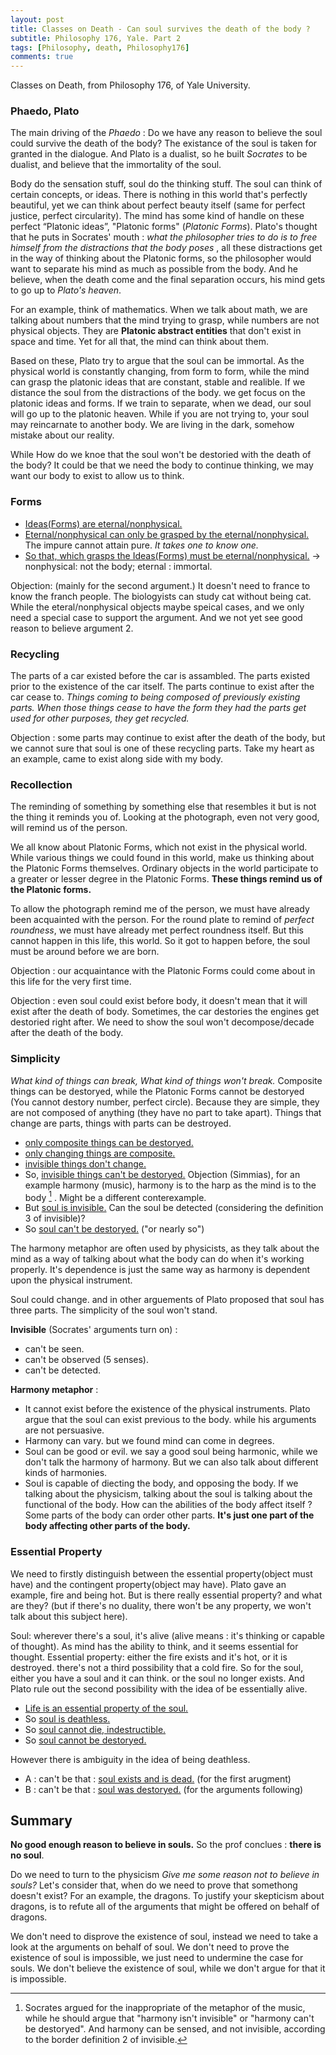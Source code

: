 ```yaml
---
layout: post
title: Classes on Death - Can soul survives the death of the body ?
subtitle: Philosophy 176, Yale. Part 2
tags: [Philosophy, death, Philosophy176]
comments: true
---
```


Classes on Death, from Philosophy 176, of Yale University.

### Phaedo, Plato

The main driving of the *Phaedo* : Do we have any reason to believe the soul could survive the death of the body?
The existance of the soul is taken for granted in the dialogue. And Plato is a dualist, so he built *Socrates* to be dualist, and believe that the immortality of the soul.

Body do the sensation stuff, soul do the thinking stuff. The soul can think of certain concepts, or ideas.
There is nothing in this world that's perfectly beautiful, yet we can think about perfect beauty itself (same for perfect justice, perfect circularity). The mind has some kind of handle on these perfect “Platonic ideas”, "Platonic forms" (*Platonic Forms*).
Plato's thought that he puts in Socrates' mouth : *what the philosopher tries to do is to free himself from the distractions that the body poses* , all these distractions get in the way of thinking about the Platonic forms, so the philosopher would want to separate his mind as much as possible from the body. And he believe, when the death come and the final separation occurs, his mind gets to go up to *Plato's heaven*.

For an example, think of mathematics. When we talk about math, we are talking about numbers that the mind trying to grasp, while numbers are not physical objects. They are **Platonic abstract entities** that don't exist in space and time. Yet for all that, the mind can think about them.

Based on these, Plato try to argue that the soul can be immortal. As the physical world is constantly changing, from form to form, while the mind can grasp the platonic ideas that are constant, stable and realible. If we distance the soul from the distractions of the body. we get focus on the platonic ideas and forms. If we train to separate, when we dead, our soul will go up to the platonic heaven. While if you are not trying to, your soul may reincarnate to another body. We are living in the dark, somehow mistake about our reality.

While How do we knoe that the soul won't be destoried with the death of the body? It could be that we need the body to continue thinking, we may want our body to exist to allow us to think.

### Forms

* <u>Ideas(Forms) are eternal/nonphysical.</u>
* <u>Eternal/nonphysical can only be grasped by the eternal/nonphysical.</u> The impure cannot attain pure. *It takes one to know one.*
* <u>So that, which grasps the Ideas(Forms) must be eternal/nonphysical.</u> -> nonphysical: not the body; eternal : immortal.

Objection: (mainly for the second argument.) It doesn't need to france to know the franch people. The biologyists can study cat without being cat. While the eteral/nonphysical objects maybe speical cases, and we only need a special case to support the argument. And we not yet see good reason to believe argument 2.

### Recycling

The parts of a car existed before the car is assambled. The parts existed prior to the existence of the car itself. The parts continue to exist after the car cease to. *Things coming to being composed of previously existing parts. When those things cease to have the form they had the parts get used for other purposes, they get recycled.*

Objection : some parts may continue to exist after the death of the body, but we cannot sure that soul is one of these recycling parts. Take my heart as an example, came to exist along side with my body.

### Recollection

The reminding of something by something else that resembles it but is not the thing it reminds you of. Looking at the photograph, even not very good, will remind us of the person.

We all know about Platonic Forms, which not exist in the physical world. While various things we could found in this world, make us thinking about the Platonic Forms themselves. Ordinary objects in the world participate to a greater or lesser degree in the Platonic Forms. **These things remind us of the Platonic forms.**

To allow the photograph remind me of the person, we must have already been acquainted with the person. For the round plate to remind of *perfect roundness*, we must have already met perfect roundness itself. But this cannot happen in this life, this world. So it got to happen before, the soul must be around before we are born.

Objection : our acquaintance with the Platonic Forms could come about in this life for the very first time.

Objection : even soul could exist before body, it doesn't mean that it will exist after the death of body. Sometimes, the car destories the engines get destoried right after. We need to show the soul won't decompose/decade after the death of the body.

### Simplicity

*What kind of things can break, What kind of things won't break.* Composite things can be destoryed, while the Platonic  Forms cannot be destoryed (You cannot destory number, perfect circle). Because they are simple, they are not composed of anything (they have no part to take apart). Things that change are parts, things with parts can be destroyed.

* <u>only composite things can be destoryed.</u>
* <u>only changing things are composite.</u>
* <u>invisible things don't change.</u>
* So, <u>invisible things can't be destoryed.</u> Objection (Simmias), for an example harmony (music), harmony is to the harp as the mind is to the body [^1] . Might be a different conterexample.
* But <u>soul is invisible.</u> Can the soul be detected (considering the definition 3 of invisible)?
* So <u>soul can't be destoryed.</u> ("or nearly so")

The harmony metaphor are often used by physicists, as they talk about the mind as a way of talking about what the body can do when it's working properly. It's dependence is just the same way as harmony is dependent upon the physical instrument.

Soul could change. and in other arguements of Plato proposed that soul has three parts. The simplicity of the soul won't stand.

**Invisible** (Socrates' arguments turn on) :

* can't be seen.
* can't be observed (5 senses).
* can't be detected.

[^1]: Socrates argued for the inappropriate of the metaphor of the music, while he should argue that "harmony isn't invisible" or "harmony can't be destoryed". And harmony can be sensed, and not invisible, according to the border definition 2 of invisible.

**Harmony metaphor** :

* It cannot exist before the existence of the physical instruments. Plato argue that the soul can exist previous to the body. while his arguments are not persuasive.
* Harmony can vary. but we found mind can come in degrees.
* Soul can be good or evil.  we say a good soul being harmonic, while we don't talk the harmony of harmony. But we can also talk about different kinds of harmonies.
* Soul is capable of diecting the body, and opposing the body. If we talking about the physicism, talking about the soul is talking about the functional of the body.  How can the abilities of the body affect itself ? Some parts of the body can order other parts. **It's just one part of the body affecting other parts of the body.**

### Essential Property

We need to firstly distinguish between the essential property(object must have) and the contingent property(object may have).
Plato gave an example, fire and being hot. But is there really essential property? and what are they? (but if there's no duality, there won't be any property, we won't talk about this subject here).  

Soul: wherever there's a soul, it's alive (alive means : it's thinking or capable of thought). As mind has the ability to think, and it seems essential for thought. Essential property: either the fire exists and it's hot, or it is destroyed. there's not a third possibility that a cold fire. So for the soul, either you have a soul and it can think.  or the soul no longer exists. And Plato rule out the second possibility with the idea of be essentially alive.

* <u>Life is an essential property of the soul.</u>
* So <u>soul is deathless.</u>
* So <u>soul cannot die, indestructible.</u>
* So <u>soul cannot be destoryed.</u>

However there is ambiguity in the idea of being deathless.

* A : can't be that : <u>soul exists and is dead.</u> (for the first arugment)
* B : can't be that : <u>soul was destoryed.</u> (for the arguments following)

## Summary

**No good enough reason to believe in souls.**
So the prof conclues : **there is no soul**.

Do we need to turn to the physicism *Give me some reason not to believe in souls?* Let's consider that, when do we need to prove that somethong doesn't exist? For an example, the dragons. To justify your skepticism about dragons, is to refute all of the arguments that might be offered on behalf of dragons.

We don't need to disprove the existence of soul, instead we need to take a look at the arguments on behalf of soul. We don't need to prove the existence of soul is impossible, we just need to undermine the case for souls. We don't believe the existence of soul, while we don't argue for that it is impossible.
